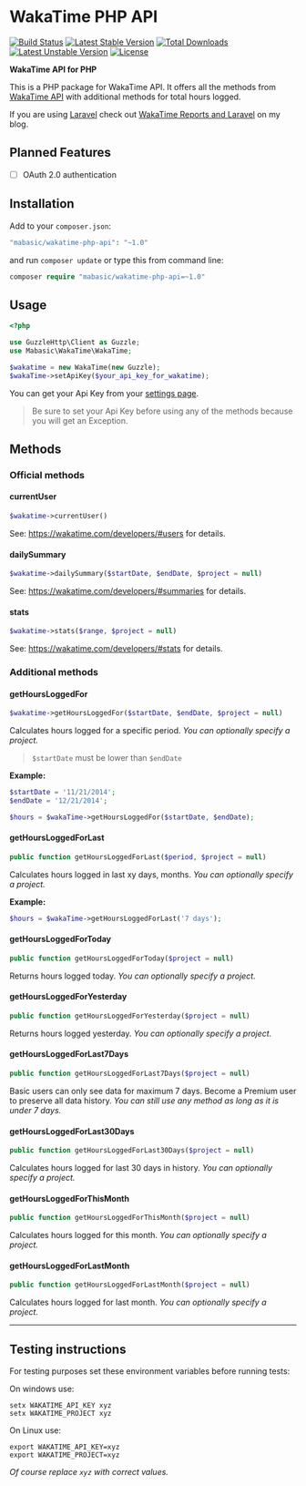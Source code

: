 # WakaTime PHP API

[![Build Status](https://travis-ci.org/mabasic/wakatime-php-api.svg)](https://travis-ci.org/mabasic/wakatime-php-api) [![Latest Stable Version](https://poser.pugx.org/mabasic/wakatime-php-api/v/stable.svg)](https://packagist.org/packages/mabasic/wakatime-php-api) [![Total Downloads](https://poser.pugx.org/mabasic/wakatime-php-api/downloads.svg)](https://packagist.org/packages/mabasic/wakatime-php-api) [![Latest Unstable Version](https://poser.pugx.org/mabasic/wakatime-php-api/v/unstable.svg)](https://packagist.org/packages/mabasic/wakatime-php-api) [![License](https://poser.pugx.org/mabasic/wakatime-php-api/license.svg)](https://packagist.org/packages/mabasic/wakatime-php-api)

**WakaTime API for PHP**

This is a PHP package for WakaTime API. It offers all the methods from [WakaTime API](https://wakatime.com/developers) with additional methods for total hours logged.

If you are using [Laravel](http://laravel.com/) check out [WakaTime Reports and Laravel](http://mariobasic.com/wakatime-reports-and-laravel/) on my blog.

## Planned Features

- [ ] OAuth 2.0 authentication

## Installation

Add to your `composer.json`:

```php
"mabasic/wakatime-php-api": "~1.0"
```

and run `composer update` or type this from command line:

```php
composer require "mabasic/wakatime-php-api=~1.0"
```

## Usage

```php
<?php

use GuzzleHttp\Client as Guzzle;
use Mabasic\WakaTime\WakaTime;

$wakatime = new WakaTime(new Guzzle);
$wakaTime->setApiKey($your_api_key_for_wakatime);
```

You can get your Api Key from your [settings page](https://wakatime.com/settings).

> Be sure to set your Api Key before using any of the methods because you will get an Exception.

## Methods

### Official methods

#### currentUser

```php
$wakatime->currentUser()
```

See: https://wakatime.com/developers/#users for details.

#### dailySummary

```php
$wakatime->dailySummary($startDate, $endDate, $project = null)
```

See: https://wakatime.com/developers/#summaries for details.

#### stats

```php
$wakatime->stats($range, $project = null)
```

See: https://wakatime.com/developers/#stats for details.

### Additional methods

#### getHoursLoggedFor

```php
$wakatime->getHoursLoggedFor($startDate, $endDate, $project = null)
```

Calculates hours logged for a specific period.
_You can optionally specify a project._

> `$startDate` must be lower than `$endDate`

**Example:**

```php
$startDate = '11/21/2014';
$endDate = '12/21/2014';

$hours = $wakaTime->getHoursLoggedFor($startDate, $endDate);
```

#### getHoursLoggedForLast

```php
public function getHoursLoggedForLast($period, $project = null)
```

Calculates hours logged in last xy days, months.
_You can optionally specify a project._

**Example:**

```php
$hours = $wakaTime->getHoursLoggedForLast('7 days');
```

#### getHoursLoggedForToday

```php
public function getHoursLoggedForToday($project = null)
```

Returns hours logged today.
_You can optionally specify a project._

#### getHoursLoggedForYesterday

```php
public function getHoursLoggedForYesterday($project = null)
```

Returns hours logged yesterday.
_You can optionally specify a project._

#### getHoursLoggedForLast7Days

```php
public function getHoursLoggedForLast7Days($project = null)
```

Basic users can only see data for maximum 7 days. Become a Premium user to preserve all data history.
_You can still use any method as long as it is under 7 days._

#### getHoursLoggedForLast30Days

```php
public function getHoursLoggedForLast30Days($project = null)
```

Calculates hours logged for last 30 days in history.
_You can optionally specify a project._

#### getHoursLoggedForThisMonth

```php
public function getHoursLoggedForThisMonth($project = null)
```

Calculates hours logged for this month.
_You can optionally specify a project._

#### getHoursLoggedForLastMonth

```php
public function getHoursLoggedForLastMonth($project = null)
```

Calculates hours logged for last month.
_You can optionally specify a project._

---

## Testing instructions

For testing purposes set these environment variables before running tests:

On windows use:

```
setx WAKATIME_API_KEY xyz
setx WAKATIME_PROJECT xyz
```

On Linux use:

```
export WAKATIME_API_KEY=xyz
export WAKATIME_PROJECT=xyz
```

_Of course replace `xyz` with correct values._
